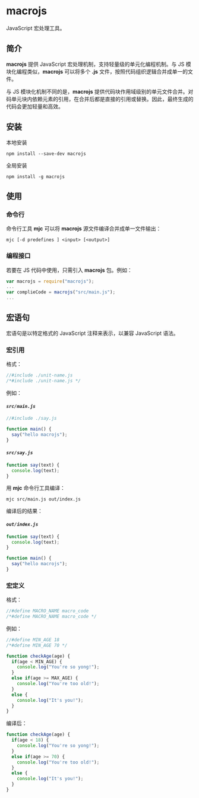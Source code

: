 # macrojs
JavaScript 宏处理工具。
## 简介
**macrojs** 提供 JavaScript 宏处理机制，支持轻量级的单元化编程机制。与 JS 模块化编程类似，**macrojs** 可以将多个 **.js** 文件，按照代码组织逻辑合并成单一的文件。 

与 JS 模块化机制不同的是，**macrojs** 提供代码块作用域级别的单元文件合并。对码单元块内依赖元素的引用，在合并后都是直接的引用或替换。因此，最终生成的代码会更加轻量和高效。  

## 安装
本地安装  
```
npm install --save-dev macrojs
```
全局安装
```
npm install -g macrojs
```
## 使用
### 命令行
命令行工具 **mjc** 可以将 **macrojs** 源文件编译合并成单一文件输出：
```
mjc [-d predefines ] <input> [<output>]
```

### 编程接口
若要在 JS 代码中使用，只需引入 **macrojs** 包。例如：
```js
var macrojs = require("macrojs");
...
var complieCode = macrojs("src/main.js");
...
```

## 宏语句
宏语句是以特定格式的 JavaScript 注释来表示，以兼容 JavaScript 语法。
### 宏引用
格式：
```js
//#include ./unit-name.js
/*#include ./unit-name.js */
```
例如：  
#### *`src/main.js`*
```js
//#include ./say.js

function main() {
  say("hello macrojs");
}
```
#### *`src/say.js`*
```js
function say(text) {
  console.log(text);
}
```
用 **mjc** 命令行工具编译：
```
mjc src/main.js out/index.js
```
编译后的结果：
#### *`out/index.js`*
```js
function say(text) {
  console.log(text);
}

function main() {
  say("hello macrojs");
}
```

### 宏定义
格式：
```js
//#define MACRO_NAME macro_code
/*#define MACRO_NAME macro_code */
```
例如：
```js
//#define MIN_AGE 18
/*#define MIN_AGE 70 */

function checkAge(age) {
  if(age < MIN_AGE) {
    console.log("You're so yong!");
  }
  else if(age >= MAX_AGE) {
    console.log("You're too old!");
  }
  else {
    console.log("It's you!");
  }
}
```
编译后：
```js
function checkAge(age) {
  if(age < 18) {
    console.log("You're so yong!");
  }
  else if(age >= 70) {
    console.log("You're too old!");
  }
  else {
    console.log("It's you!");
  }
}
```
